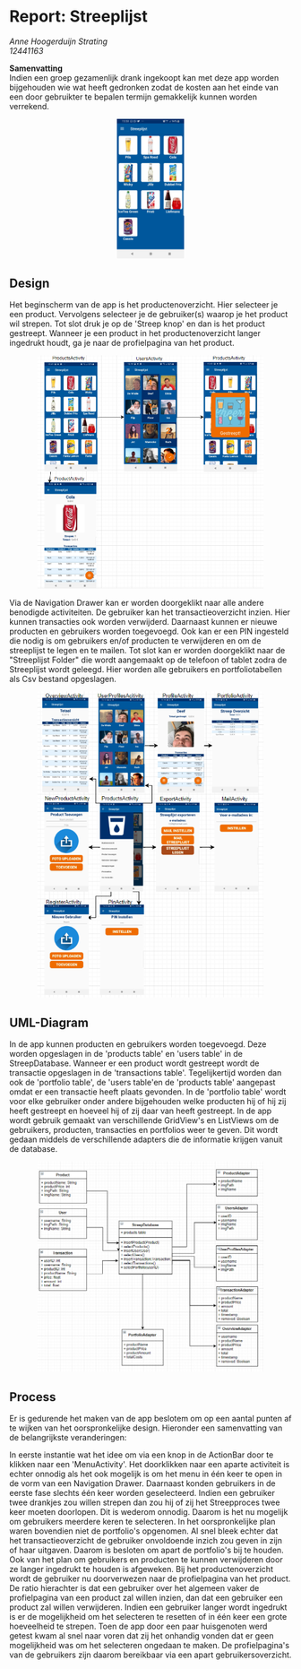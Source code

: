 # Report: Streeplijst

*Anne Hoogerduijn Strating*  
*12441163*  

**Samenvatting**  
Indien een groep gezamenlijk drank ingekoopt kan met deze app worden bijgehouden wie wat heeft gedronken zodat de kosten aan het einde van een door gebruikter te bepalen termijn gemakkelijk kunnen worden verrekend.  

<p align="center">
  <img src="https://github.com/AnneHS/Streeplijst/blob/master/app/doc/ProductsActivity.jpg" height="5%" width="24%"/> 
</p>  

## Design
Het beginscherm van de app is het productenoverzicht. Hier selecteer je een product. Vervolgens selecteer je de gebruiker(s) waarop je het product wil strepen. Tot slot druk je op de 'Streep knop' en dan is het product gestreept. Wanneer je een product in het productenoverzicht langer ingedrukt houdt, ga je naar de profielpagina van het product.

<p align="center">
  <img src="https://github.com/AnneHS/Streeplijst/blob/master/app/doc/DesignHoofd.PNG" height="5%" width="80%"/> 
</p>   

Via de Navigation Drawer kan er worden doorgeklikt naar alle andere benodigde activiteiten. De gebruiker kan het transactieoverzicht inzien. Hier kunnen transacties ook worden verwijderd. Daarnaast kunnen er nieuwe producten en gebruikers worden toegevoegd. Ook kan er een PIN ingesteld die nodig is om gebruikers en/of producten te verwijderen en om de streeplijst te legen en te mailen. Tot slot kan er worden doorgeklikt naar de "Streeplijst Folder" die wordt aangemaakt op de telefoon of tablet zodra de Streeplijst wordt geleegd. Hier worden alle gebruikers en portfoliotabellen als Csv bestand opgeslagen.

<p align="center">
  <img src="https://github.com/AnneHS/Streeplijst/blob/master/app/doc/Design2.PNG" height="5%" width="80%"/> 
</p>  

## UML-Diagram
In de app kunnen producten en gebruikers worden toegevoegd. Deze worden opgeslagen in de 'products table' en 'users table' in de StreepDatabase. Wanneer er een product wordt gestreept wordt de transactie opgeslagen in de 'transactions table'. Tegelijkertijd worden dan ook de 'portfolio table', de 'users table'en de 'products table' aangepast omdat er een transactie heeft plaats gevonden. In de 'portfolio table' wordt voor elke gebruiker onder andere bijgehouden welke producten hij of hij zij heeft gestreept en hoeveel hij of zij daar van heeft gestreept. In de app wordt gebruik gemaakt van verschillende GridView's en ListViews om de gebruikers, producten, transacties en portfolios weer te geven. Dit wordt gedaan middels de verschillende adapters die de informatie krijgen vanuit de database. 

<p align="center">
  <img src="https://github.com/AnneHS/Streeplijst/blob/master/app/doc/UML.PNG" height="5%" width="80%"/> 
</p>  

## Process
Er is gedurende het maken van de app beslotem om op een aantal punten af te wijken van het oorspronkelijke design. Hieronder een samenvatting van de belangrijkste veranderingen: 

In eerste instantie wat het idee om via een knop in de ActionBar door te klikken naar een 'MenuActivity'. Het doorklikken naar een aparte activiteit is echter onnodig als het ook mogelijk is om het menu in één keer te open in de vorm van een Navigation Drawer. Daarnaast konden gebruikers in de eerste fase slechts één keer worden geselecteerd. Indien een gebruiker twee drankjes zou willen strepen dan zou hij of zij het Streepproces twee keer moeten doorlopen. Dit is wederom onnodig. Daarom is het nu mogelijk om gebruikers meerdere keren te selecteren. In het oorspronkelijke plan waren bovendien niet de portfolio's opgenomen. Al snel bleek echter dat het transactieoverzicht de gebruiker onvoldoende inzich zou geven in zijn of haar uitgaven. Daarom is besloten om apart de portfolio's bij te houden. Ook van het plan om gebruikers en producten te kunnen verwijderen door ze langer ingedrukt te houden is afgeweken. Bij het productenoverzicht wordt de gebruiker nu doorverwezen naar de profielpagina van het product. De ratio hierachter is dat een gebruiker over het algemeen vaker de profielpagina van een product zal willen inzien, dan dat een gebruiker een product zal willen verwijderen. Indien een gebruiker langer wordt ingedrukt is er de mogelijkheid om het selecteren te resetten of in één keer een grote hoeveelheid te strepen. Toen de app door een paar huisgenoten werd getest kwam al snel naar voren dat zij het onhandig vonden dat er geen mogelijkheid was om het selecteren ongedaan te maken. De profielpagina's van de gebruikers zijn daarom bereikbaar via een apart gebruikersoverzicht.

